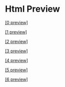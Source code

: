 # Html Preview
<a href="https://htmlpreview.github.io/?https://github.com/Dkazem91/AirBnB_clone/blob/master/web_static/0-index.html" target="_blank">[0 preview]</a>

<a href="https://htmlpreview.github.io/?https://github.com/Dkazem91/AirBnB_clone/blob/master/web_static/1-index.html" target="_blank">[1 preview]</a>

<a href="https://htmlpreview.github.io/?https://github.com/Dkazem91/AirBnB_clone/blob/master/web_static/2-index.html" target="_blank">[2 preview]</a>

<a href="https://htmlpreview.github.io/?https://github.com/Dkazem91/AirBnB_clone/blob/master/web_static/3-index.html" target="_blank">[3 preview]</a>

<a href="https://htmlpreview.github.io/?https://github.com/Dkazem91/AirBnB_clone/blob/master/web_static/4-index.html" target="_blank">[4 preview]</a>

<a href="https://htmlpreview.github.io/?https://github.com/Dkazem91/AirBnB_clone/blob/master/web_static/5-index.html" target="_blank">[5 preview]</a>

<a href="https://htmlpreview.github.io/?https://github.com/Dkazem91/AirBnB_clone/blob/master/web_static/6-index.html" target="_blank">[6 preview]</a>

